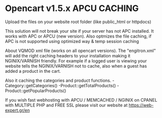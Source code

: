 # Opencart v1.5.x APCU CACHING
Upload the files on your website root folder (like public_html or httpdocs)

This solution will not break your site if your server has not APC installed.
It works with APC or APCU (new version). Also optmizes the file caching, if APC is not supported using optimized way & temp session caching

About VQMOD xml file (works on all opencart versions).
The "engitron.xml" will add the right caching headers to your installation making it NGINIX/VARNISH friendly. For example if a logged user is viewing your website tells the NGINIX/VARNISH not to cache, also when a guest has added a product in the cart.

Also it caching the categories and product functions.
-Category::getCategories()
-Product::getTotalProducts()
-Product::getPopularProducts()

If you wish fast webhosting with APCU / MEMCACHED / NGINIX on CPANEL with MULTIPLE PHP and FREE SSL please visit our website at https://web-expert.gr/en
